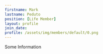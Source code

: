 ```yaml
---
firstname: Mark
lastname: Peduto
position: [Life Member]
layout: profile
join_date:
profile: /assets/img/members/default/0.png
---
```

Some Information